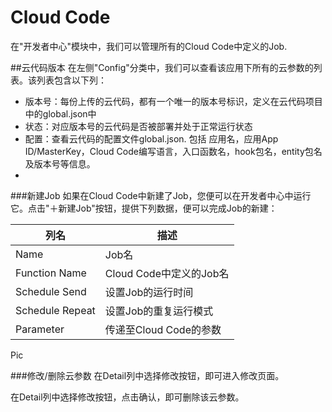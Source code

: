 # Cloud Code

在"开发者中心"模块中，我们可以管理所有的Cloud Code中定义的Job.

##云代码版本
在左侧"Config"分类中，我们可以查看该应用下所有的云参数的列表。该列表包含以下列：

* 版本号：每份上传的云代码，都有一个唯一的版本号标识，定义在云代码项目中的global.json中
* 状态：对应版本号的云代码是否被部署并处于正常运行状态
* 配置：查看云代码的配置文件global.json. 包括 应用名，应用App ID/MasterKey，Cloud Code编写语言，入口函数名，hook包名，entity包名及版本号等信息。
* 


###新建Job
如果在Cloud Code中新建了Job，您便可以在开发者中心中运行它。点击"＋新建Job"按钮，提供下列数据，便可以完成Job的新建：


列名|描述
-------|-------
Name|Job名
Function Name|Cloud Code中定义的Job名
Schedule Send|设置Job的运行时间
Schedule Repeat|设置Job的重复运行模式
Parameter|传递至Cloud Code的参数

Pic

###修改/删除云参数
在Detail列中选择修改按钮，即可进入修改页面。

在Detail列中选择修改按钮，点击确认，即可删除该云参数。
